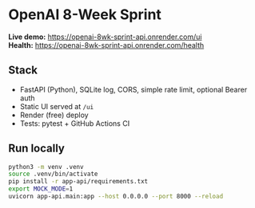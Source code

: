 # OpenAI 8-Week Sprint

**Live demo:** https://openai-8wk-sprint-api.onrender.com/ui  
**Health:** https://openai-8wk-sprint-api.onrender.com/health

## Stack
- FastAPI (Python), SQLite log, CORS, simple rate limit, optional Bearer auth
- Static UI served at `/ui`
- Render (free) deploy
- Tests: pytest + GitHub Actions CI

## Run locally
```bash
python3 -m venv .venv
source .venv/bin/activate
pip install -r app-api/requirements.txt
export MOCK_MODE=1
uvicorn app-api.main:app --host 0.0.0.0 --port 8000 --reload
```
